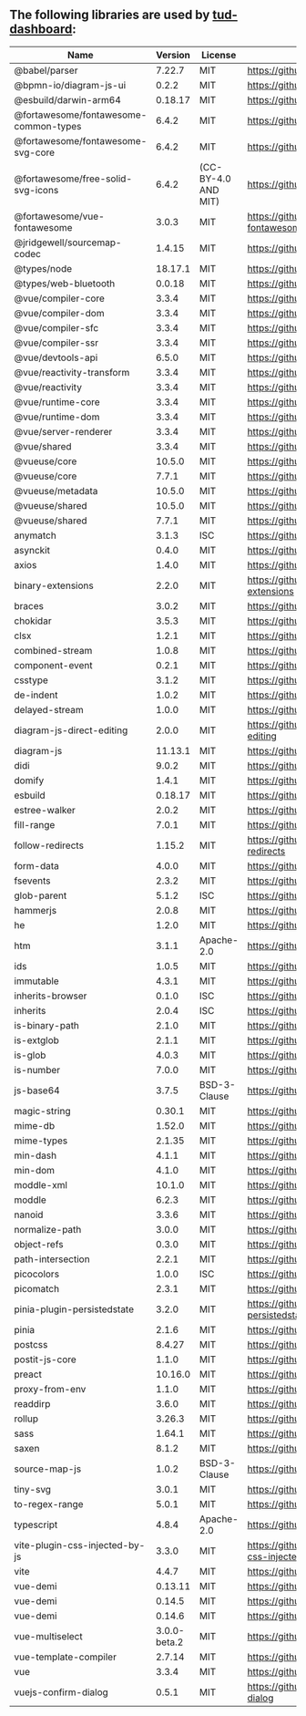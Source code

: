 ## The following libraries are used by [tud-dashboard](https://github.com/VerDatAs/tud-dashboard):

|    Name    |   Version  |   License  |     URL    |
| ---------- | ---------- | ---------- | ---------- |
| @babel/parser | 7.22.7 | MIT | https://github.com/babel/babel |
| @bpmn-io/diagram-js-ui | 0.2.2 | MIT | https://github.com/bpmn-io/diagram-js-ui |
| @esbuild/darwin-arm64 | 0.18.17 | MIT | https://github.com/evanw/esbuild |
| @fortawesome/fontawesome-common-types | 6.4.2 | MIT | https://github.com/FortAwesome/Font-Awesome |
| @fortawesome/fontawesome-svg-core | 6.4.2 | MIT | https://github.com/FortAwesome/Font-Awesome |
| @fortawesome/free-solid-svg-icons | 6.4.2 | (CC-BY-4.0 AND MIT) | https://github.com/FortAwesome/Font-Awesome |
| @fortawesome/vue-fontawesome | 3.0.3 | MIT | https://github.com/FortAwesome/vue-fontawesome |
| @jridgewell/sourcemap-codec | 1.4.15 | MIT | https://github.com/jridgewell/sourcemap-codec |
| @types/node | 18.17.1 | MIT | https://github.com/DefinitelyTyped/DefinitelyTyped |
| @types/web-bluetooth | 0.0.18 | MIT | https://github.com/DefinitelyTyped/DefinitelyTyped |
| @vue/compiler-core | 3.3.4 | MIT | https://github.com/vuejs/core |
| @vue/compiler-dom | 3.3.4 | MIT | https://github.com/vuejs/core |
| @vue/compiler-sfc | 3.3.4 | MIT | https://github.com/vuejs/core |
| @vue/compiler-ssr | 3.3.4 | MIT | https://github.com/vuejs/core |
| @vue/devtools-api | 6.5.0 | MIT | https://github.com/vuejs/vue-devtools |
| @vue/reactivity-transform | 3.3.4 | MIT | https://github.com/vuejs/core |
| @vue/reactivity | 3.3.4 | MIT | https://github.com/vuejs/core |
| @vue/runtime-core | 3.3.4 | MIT | https://github.com/vuejs/core |
| @vue/runtime-dom | 3.3.4 | MIT | https://github.com/vuejs/core |
| @vue/server-renderer | 3.3.4 | MIT | https://github.com/vuejs/core |
| @vue/shared | 3.3.4 | MIT | https://github.com/vuejs/core |
| @vueuse/core | 10.5.0 | MIT | https://github.com/vueuse/vueuse |
| @vueuse/core | 7.7.1 | MIT | https://github.com/vueuse/vueuse |
| @vueuse/metadata | 10.5.0 | MIT | https://github.com/vueuse/vueuse |
| @vueuse/shared | 10.5.0 | MIT | https://github.com/vueuse/vueuse |
| @vueuse/shared | 7.7.1 | MIT | https://github.com/vueuse/vueuse |
| anymatch | 3.1.3 | ISC | https://github.com/micromatch/anymatch |
| asynckit | 0.4.0 | MIT | https://github.com/alexindigo/asynckit |
| axios | 1.4.0 | MIT | https://github.com/axios/axios |
| binary-extensions | 2.2.0 | MIT | https://github.com/sindresorhus/binary-extensions |
| braces | 3.0.2 | MIT | https://github.com/micromatch/braces |
| chokidar | 3.5.3 | MIT | https://github.com/paulmillr/chokidar |
| clsx | 1.2.1 | MIT | https://github.com/lukeed/clsx |
| combined-stream | 1.0.8 | MIT | https://github.com/felixge/node-combined-stream |
| component-event | 0.2.1 | MIT | https://github.com/component/event |
| csstype | 3.1.2 | MIT | https://github.com/frenic/csstype |
| de-indent | 1.0.2 | MIT | https://github.com/yyx990803/de-indent |
| delayed-stream | 1.0.0 | MIT | https://github.com/felixge/node-delayed-stream |
| diagram-js-direct-editing | 2.0.0 | MIT | https://github.com/bpmn-io/diagram-js-direct-editing |
| diagram-js | 11.13.1 | MIT | https://github.com/bpmn-io/diagram-js |
| didi | 9.0.2 | MIT | https://github.com/nikku/didi |
| domify | 1.4.1 | MIT | https://github.com/component/domify |
| esbuild | 0.18.17 | MIT | https://github.com/evanw/esbuild |
| estree-walker | 2.0.2 | MIT | https://github.com/Rich-Harris/estree-walker |
| fill-range | 7.0.1 | MIT | https://github.com/jonschlinkert/fill-range |
| follow-redirects | 1.15.2 | MIT | https://github.com/follow-redirects/follow-redirects |
| form-data | 4.0.0 | MIT | https://github.com/form-data/form-data |
| fsevents | 2.3.2 | MIT | https://github.com/fsevents/fsevents |
| glob-parent | 5.1.2 | ISC | https://github.com/gulpjs/glob-parent |
| hammerjs | 2.0.8 | MIT | https://github.com/hammerjs/hammer.js |
| he | 1.2.0 | MIT | https://github.com/mathiasbynens/he |
| htm | 3.1.1 | Apache-2.0 | https://github.com/developit/htm |
| ids | 1.0.5 | MIT | https://github.com/bpmn-io/ids |
| immutable | 4.3.1 | MIT | https://github.com/immutable-js/immutable-js |
| inherits-browser | 0.1.0 | ISC | https://github.com/nikku/inherits-browser |
| inherits | 2.0.4 | ISC | https://github.com/isaacs/inherits |
| is-binary-path | 2.1.0 | MIT | https://github.com/sindresorhus/is-binary-path |
| is-extglob | 2.1.1 | MIT | https://github.com/jonschlinkert/is-extglob |
| is-glob | 4.0.3 | MIT | https://github.com/micromatch/is-glob |
| is-number | 7.0.0 | MIT | https://github.com/jonschlinkert/is-number |
| js-base64 | 3.7.5 | BSD-3-Clause | https://github.com/dankogai/js-base64 |
| magic-string | 0.30.1 | MIT | https://github.com/rich-harris/magic-string |
| mime-db | 1.52.0 | MIT | https://github.com/jshttp/mime-db |
| mime-types | 2.1.35 | MIT | https://github.com/jshttp/mime-types |
| min-dash | 4.1.1 | MIT | https://github.com/bpmn-io/min-dash |
| min-dom | 4.1.0 | MIT | https://github.com/bpmn-io/min-dom |
| moddle-xml | 10.1.0 | MIT | https://github.com/bpmn-io/moddle-xml |
| moddle | 6.2.3 | MIT | https://github.com/bpmn-io/moddle |
| nanoid | 3.3.6 | MIT | https://github.com/ai/nanoid |
| normalize-path | 3.0.0 | MIT | https://github.com/jonschlinkert/normalize-path |
| object-refs | 0.3.0 | MIT | https://github.com/bpmn-io/object-refs |
| path-intersection | 2.2.1 | MIT | https://github.com/bpmn-io/path-intersection |
| picocolors | 1.0.0 | ISC | https://github.com/alexeyraspopov/picocolors |
| picomatch | 2.3.1 | MIT | https://github.com/micromatch/picomatch |
| pinia-plugin-persistedstate | 3.2.0 | MIT | https://github.com/prazdevs/pinia-plugin-persistedstate |
| pinia | 2.1.6 | MIT | https://github.com/vuejs/pinia |
| postcss | 8.4.27 | MIT | https://github.com/postcss/postcss |
| postit-js-core | 1.1.0 | MIT | https://github.com/pinussilvestrus/postit-js |
| preact | 10.16.0 | MIT | https://github.com/preactjs/preact |
| proxy-from-env | 1.1.0 | MIT | https://github.com/Rob--W/proxy-from-env |
| readdirp | 3.6.0 | MIT | https://github.com/paulmillr/readdirp |
| rollup | 3.26.3 | MIT | https://github.com/rollup/rollup |
| sass | 1.64.1 | MIT | https://github.com/sass/dart-sass |
| saxen | 8.1.2 | MIT | https://github.com/nikku/saxen |
| source-map-js | 1.0.2 | BSD-3-Clause | https://github.com/7rulnik/source-map-js |
| tiny-svg | 3.0.1 | MIT | https://github.com/bpmn-io/tiny-svg |
| to-regex-range | 5.0.1 | MIT | https://github.com/micromatch/to-regex-range |
| typescript | 4.8.4 | Apache-2.0 | https://github.com/Microsoft/TypeScript |
| vite-plugin-css-injected-by-js | 3.3.0 | MIT | https://github.com/marco-prontera/vite-plugin-css-injected-by-js |
| vite | 4.4.7 | MIT | https://github.com/vitejs/vite |
| vue-demi | 0.13.11 | MIT | https://github.com/antfu/vue-demi |
| vue-demi | 0.14.5 | MIT | https://github.com/antfu/vue-demi |
| vue-demi | 0.14.6 | MIT | https://github.com/antfu/vue-demi |
| vue-multiselect | 3.0.0-beta.2 | MIT | https://github.com/suadelabs/vue-multiselect |
| vue-template-compiler | 2.7.14 | MIT | https://github.com/vuejs/vue |
| vue | 3.3.4 | MIT | https://github.com/vuejs/core |
| vuejs-confirm-dialog | 0.5.1 | MIT | https://github.com/harmyderoman/vuejs-confirm-dialog |
